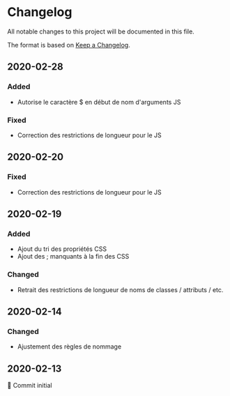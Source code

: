 # Changelog
All notable changes to this project will be documented in this file.

The format is based on [Keep a Changelog](https://keepachangelog.com/en/1.0.0/).

## 2020-02-28
### Added
- Autorise le caractère $ en début de nom d'arguments JS

### Fixed
- Correction des restrictions de longueur pour le JS

## 2020-02-20
### Fixed
- Correction des restrictions de longueur pour le JS

## 2020-02-19
### Added
- Ajout du tri des propriétés CSS
- Ajout des ; manquants à la fin des CSS

### Changed
- Retrait des restrictions de longueur de noms de classes / attributs / etc.

## 2020-02-14
### Changed
- Ajustement des règles de nommage

## 2020-02-13
🎉 Commit initial
